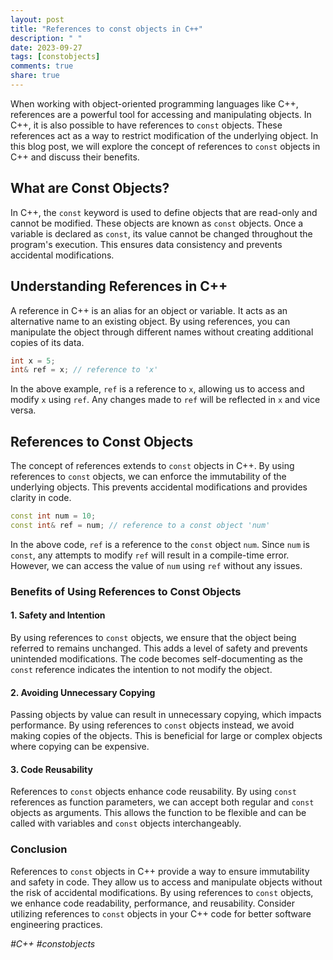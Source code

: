 ```yaml
---
layout: post
title: "References to const objects in C++"
description: " "
date: 2023-09-27
tags: [constobjects]
comments: true
share: true
---
```


When working with object-oriented programming languages like C++, references are a powerful tool for accessing and manipulating objects. In C++, it is also possible to have references to `const` objects. These references act as a way to restrict modification of the underlying object. In this blog post, we will explore the concept of references to `const` objects in C++ and discuss their benefits.

## What are Const Objects?

In C++, the `const` keyword is used to define objects that are read-only and cannot be modified. These objects are known as `const` objects. Once a variable is declared as `const`, its value cannot be changed throughout the program's execution. This ensures data consistency and prevents accidental modifications.

## Understanding References in C++

A reference in C++ is an alias for an object or variable. It acts as an alternative name to an existing object. By using references, you can manipulate the object through different names without creating additional copies of its data.

```cpp
int x = 5;
int& ref = x; // reference to 'x'
```

In the above example, `ref` is a reference to `x`, allowing us to access and modify `x` using `ref`. Any changes made to `ref` will be reflected in `x` and vice versa.

## References to Const Objects

The concept of references extends to `const` objects in C++. By using references to `const` objects, we can enforce the immutability of the underlying objects. This prevents accidental modifications and provides clarity in code.

```cpp
const int num = 10;
const int& ref = num; // reference to a const object 'num'
```

In the above code, `ref` is a reference to the `const` object `num`. Since `num` is `const`, any attempts to modify `ref` will result in a compile-time error. However, we can access the value of `num` using `ref` without any issues.

### Benefits of Using References to Const Objects

#### 1. Safety and Intention

By using references to `const` objects, we ensure that the object being referred to remains unchanged. This adds a level of safety and prevents unintended modifications. The code becomes self-documenting as the `const` reference indicates the intention to not modify the object.

#### 2. Avoiding Unnecessary Copying

Passing objects by value can result in unnecessary copying, which impacts performance. By using references to `const` objects instead, we avoid making copies of the objects. This is beneficial for large or complex objects where copying can be expensive.

#### 3. Code Reusability

References to `const` objects enhance code reusability. By using `const` references as function parameters, we can accept both regular and `const` objects as arguments. This allows the function to be flexible and can be called with variables and `const` objects interchangeably.

### Conclusion

References to `const` objects in C++ provide a way to ensure immutability and safety in code. They allow us to access and manipulate objects without the risk of accidental modifications. By using references to `const` objects, we enhance code readability, performance, and reusability. Consider utilizing references to `const` objects in your C++ code for better software engineering practices.

*#C++ #constobjects*